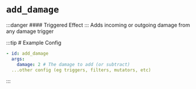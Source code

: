 # `add_damage`
:::danger #### Triggered Effect
:::
Adds incoming or outgoing damage from any damage trigger

:::tip # Example Config
```yaml
- id: add_damage
  args:
    damage: 2 # The damage to add (or subtract)
  ...other config (eg triggers, filters, mutators, etc)
```
:::